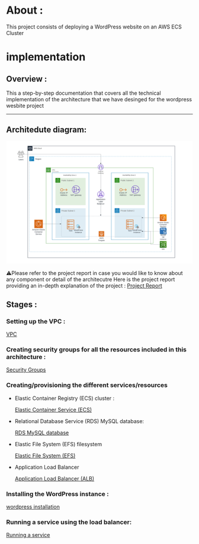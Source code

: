 # About : 

This project consists of deploying a WordPress website on an AWS ECS Cluster 

# implementation

## Overview :

This a step-by-step documentation that covers all the technical implementation of the architecture that we have desinged for the wordpress wesbite project 


---

## Architedute diagram:

![wordpress website .png](/Files%26Images/wordpress%20website%20.png)

⚠️Please refer to the project report in case you would like to know about any component or detail of the architecutre 
Here is the project report providing an in-depth explanation of the project : 
[Project Report](/Files%26Images/wordpress-aws.pdf)

## Stages :

### Setting up the VPC  :

[VPC](/VPC/VPC%209048cce4791b4ba9a0cb45612060b464.md)

### Creating security groups for all the resources included in this architecture :

[Security Groups](/Security%20Groups/Security%20Groups%2049d5fb10a966425fb62e92a034567624.md)

### Creating/provisioning the different services/resources

- Elastic Container Registry (ECS) cluster :
    
    [Elastic Container Service (ECS)](/ECS/Elastic%20Container%20Service%20(ECS)%208a850e733f9b4cf6b0f50743ab1fb7fc.md)
    
- Relational Database Service (RDS) MySQL database:
    
    [RDS MySQL database](/RDS%20MySQL/RDS%20MySQL%20database%20fd2fe6678dfa4a988bc4b2ba43815f69.md)
    
- Elastic File System (EFS) filesystem
    
    [Elastic File System (EFS)](/EFS/Elastic%20File%20System%20(EFS)%205cc8c7f378404bbc85949ff11c3d7f1f.md)
    
- Application Load Balancer
    
    [Application Load Balancer (ALB)](/ALB/Application%20Load%20Balancer%20(ALB)%2032ab4bc97415421a95d2a36a3acee1f7.md)
    

### Installing the WordPress instance :

[wordpress installation ](/WordPress%20installation/wordpress%20installation%202dedc8ab83cf414794afb5de898bed26.md)

### Running a service using the load balancer:

[Running a service](/Creating%20a%20service/Running%20a%20service%20de4adc0450cb4cda9a6fa7fc8ff97fc2.md)